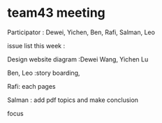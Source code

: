 # team43 meeting

Participator : Dewei, Yichen, Ben, Rafi, Salman, Leo

issue list this week :

Design website diagram :Dewei Wang, Yichen Lu



Ben, Leo :story boarding,



Rafi: each pages



Salman : add pdf topics and make conclusion



 focus


